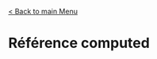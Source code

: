 [< Back to main Menu](https://github.com/gsoulie/vue-resources/blob/main/vue-index.md)    

# Référence computed
